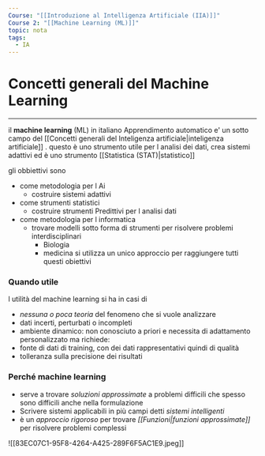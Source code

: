 ```yaml
---
Course: "[[Introduzione al Intelligenza Artificiale (IIA)]]"
Course 2: "[[Machine Learning (ML)]]"
topic: nota
tags:
  - IA
---
```

# Concetti generali del Machine Learning
---
il __machine learning__ (ML) in italiano Apprendimento automatico e' un sotto campo del [[Concetti generali del Inteligenza artificiale|inteligenza artificiale]] . questo è uno strumento utile  per l analisi dei dati, crea sistemi adattivi ed è uno strumento [[Statistica (STAT)|statistico]] 

gli obbiettivi sono
- come metodologia per l Ai
	- costruire sistemi adattivi 
- come strumenti statistici 
	- costruire strumenti Predittivi per l analisi dati
-  come metodologia per l informatica
	- trovare modelli sotto forma di strumenti per risolvere problemi interdisciplinari 
		- Biologia
		- medicina 
si utilizza un unico approccio per raggiungere tutti questi obiettivi



### Quando utile
l utilità del machine learning si ha in casi di 
- _nessuna o poca teoria_ del fenomeno che si vuole analizzare
- dati incerti, perturbati o incompleti 
- ambiente dinamico: non conosciuto a priori e necessita di adattamento personalizzato 
ma richiede:
- fonte di dati di training, con dei dati rappresentativi quindi di qualità
- tolleranza sulla precisione dei risultati


### Perché machine learning
- serve a trovare _soluzioni approssimate_ a problemi difficili che spesso sono difficili anche nella formulazione 
- Scrivere sistemi applicabili in più campi detti _sistemi intelligenti_
- è un _approccio rigoroso_ per trovare _[[Funzioni|funzioni approssimate]]_ per risolvere problemi complessi 

![[83EC07C1-95F8-4264-A425-289F6F5AC1E9.jpeg]]





